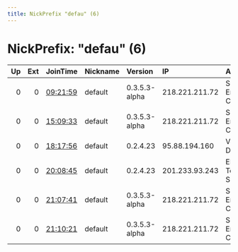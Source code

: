 ```yaml
---
title: NickPrefix "defau" (6)
---
```


# NickPrefix: "defau" (6)

|   Up |   Ext | JoinTime                                                                                            | Nickname   | Version       | IP             | AS                                 | CC   |   ORp |   Dirp | OS      | Contact   |   eFamMembers |
|-----:|------:|:----------------------------------------------------------------------------------------------------|:-----------|:--------------|:---------------|:-----------------------------------|:-----|------:|-------:|:--------|:----------|--------------:|
|    0 |     0 | [09:21:59](https://metrics.torproject.org/rs.html#details/831D2B0A471132F55678B1631181E4A0464E3C90) | default    | 0.3.5.3-alpha | 218.221.211.72 | So-net Entertainment Corporation   | jp   | 42958 |      0 | Windows | None      |             1 |
|    0 |     0 | [15:09:33](https://metrics.torproject.org/rs.html#details/DB2F48086A9FDA046B0EEEEFB38AB04D73C52692) | default    | 0.3.5.3-alpha | 218.221.211.72 | So-net Entertainment Corporation   | jp   | 42958 |      0 | Windows | None      |             1 |
|    0 |     0 | [18:17:56](https://metrics.torproject.org/rs.html#details/8AF50CFE486F087C93A1D5BEF86AB5F127912B87) | default    | 0.2.4.23      | 95.88.194.160  | Vodafone Kabel Deutschland GmbH    | de   |   443 |   9030 | Windows | None      |             1 |
|    0 |     0 | [20:08:45](https://metrics.torproject.org/rs.html#details/2F0759D1A0F4E29EC82B049FD2943399AB923801) | default    | 0.2.4.23      | 201.233.93.243 | EPM Telecomunicaciones S.A. E.S.P. | co   |   443 |   9030 | Windows | None      |             1 |
|    0 |     0 | [21:07:41](https://metrics.torproject.org/rs.html#details/4386C4B279004307E820F0F977C7166A32C9DE39) | default    | 0.3.5.3-alpha | 218.221.211.72 | So-net Entertainment Corporation   | jp   | 42958 |      0 | Windows | None      |             1 |
|    0 |     0 | [21:10:21](https://metrics.torproject.org/rs.html#details/5BF40A43264220DB9FB5C3ED852873944C4DCEF8) | default    | 0.3.5.3-alpha | 218.221.211.72 | So-net Entertainment Corporation   | jp   | 42958 |      0 | Windows | None      |             1 |
